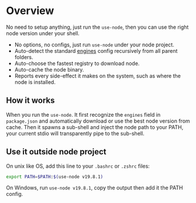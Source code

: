 # Overview

No need to setup anything, just run the `use-node`, then you can use the right node version under your shell.

- No options, no configs, just run `use-node` under your node project.
- Auto-detect the standard [engines](https://docs.npmjs.com/cli/v9/configuring-npm/package-json#engines) config recursively from all parent folders.
- Auto-choose the fastest registry to download node.
- Auto-cache the node binary.
- Reports every side-effect it makes on the system, such as where the node is installed.

## How it works

When you run the `use-node`. It first recognize the `engines` field in `package.json` and automatically download or use the best node version from cache.
Then it spawns a sub-shell and inject the node path to your PATH, your current stdio will transparently pipe to the sub-shell.

## Use it outside node project

On unix like OS, add this line to your `.bashrc` or `.zshrc` files:

```bash
export PATH=$PATH:$(use-node v19.8.1)
```

On Windows, run `use-node v19.8.1`, copy the output then add it the PATH config.
